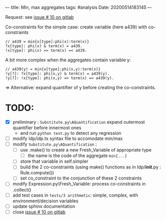 –-
title: Min, max aggregates
tags: #analysis
Date: 20200514183145
–-

Request: see [issue # 10 on gitlab](https://gitlab.com/krr/autoconfigz3/-/issues/10)

Co-constraints for the simple case: create variable (here a439) with co-constraints
~~~~
// a439 = min{x[type]:phi(x):term(x)}
?x[type]: phi(x) & term(x) = a439.
!x[type]: phi(x) => term(x) =< a439.
~~~~
A bit more complex when the aggregates contain variable y:
~~~~
// a439(y) = min{x[type]:phi(x,y):term(x)}
!y[?]: ?x[type]: phi(x,y) & term(x) = a439(y).
!y[?]: !x[type]: phi(x,y) => term(x) =< a439(y).
~~~~
⇒ Alternative: expand quantifier of y before creating the co-constraints.

# TODO:
- [x] preliminary : `Substitute.py\AQuantification` expand outermost quantifier before innermost ones
    - and run `python test.py` to detect any regression
- [ ] modify Idp/idp.tx syntax file to accomodate min/max
- [ ] modify `Substitute.py\AQuantification` :
    - [ ] use .make() to create a new Fresh_Variable of appropriate type
        - [ ] the name is the code of the aggregate `min{...}`
    - [ ] store that variable in self.simpler
    - [ ] build the 2 co-constraints (using make() functions as in Idp/__init__.py : Rule.compute())
    - [ ] set co_constraint to the conjunction of these 2 constraints
- [ ] modify Expression.py\Fresh_Variable: process co-constraints in .collect()
- [ ] add test cases in `tests/3 arithmetic`: simple, complex, with environment/decision variables
- [ ] update sphinx documentation
- [ ] close [issue # 10 on gitlab](https://gitlab.com/krr/autoconfigz3/-/issues/10)
